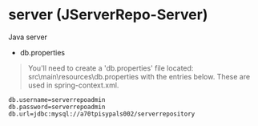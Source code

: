 # server (JServerRepo-Server)
Java server

* db.properties

> You'll need to create a 'db.properties' file located:
> src\main\resources\db.properties with the entries
> below. These are used in spring-context.xml.

```
db.username=serverrepoadmin
db.password=serverrepoadmin
db.url=jdbc:mysql://a70tpisypals002/serverrepository
```